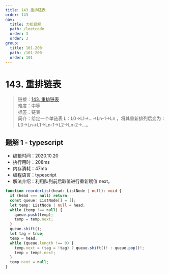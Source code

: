 ```yaml
---
title: 143.重排链表
order: 143
nav:
  title: 力扣题解
  path: /leetcode
  order: 3
  order: 3
group:
  title: 101-200
  path: /101-200
  order: 101
---
```


# 143. 重排链表

> 链接：[143. 重排链表](https://leetcode-cn.com/problems/reorder-list/)  
> 难度：中等  
> 标签：链表  
> 简介：给定一个单链表 L：L0→L1→…→Ln-1→Ln ，将其重新排列后变为： L0→Ln→L1→Ln-1→L2→Ln-2→…。

## 题解 1 - typescript

- 编辑时间：2020.10.20
- 执行用时：208ms
- 内存消耗：47mb
- 编程语言：typescript
- 解法介绍：利用队列前后取值进行重新赋值 next。

```typescript
function reorderList(head: ListNode | null): void {
  if (head === null) return;
  const queue: ListNode[] = [];
  let temp: ListNode | null = head;
  while (temp !== null) {
    queue.push(temp);
    temp = temp.next;
  }
  queue.shift();
  let tag = true;
  temp = head;
  while (queue.length !== 0) {
    temp.next = (tag = !tag) ? queue.shift()! : queue.pop()!;
    temp = temp!.next;
  }
  temp.next = null;
}
```
